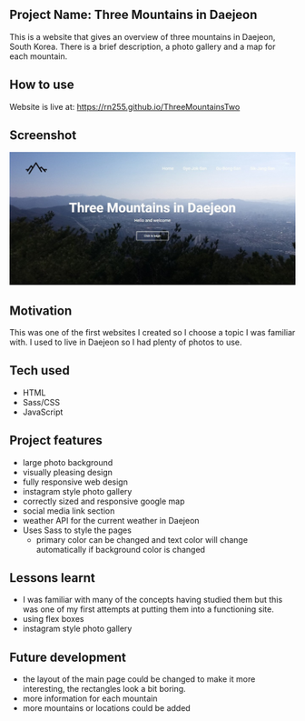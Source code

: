 ## Project Name: Three Mountains in Daejeon
This is a website that gives an overview of three mountains in Daejeon, South Korea. There is a brief description, a photo gallery and a map for each mountain.


## How to use
Website is live at: https://rn255.github.io/ThreeMountainsTwo

## Screenshot
![Three Mountains Screenshot](https://github.com/RN255/ThreeMountainsTwo/blob/main/images/threeMountainsScreenshot.jpg)

## Motivation
This was one of the first websites I created so I choose a topic I was familiar with. I used to live in Daejeon so I had plenty of photos to use.

## Tech used
- HTML
- Sass/CSS
- JavaScript

## Project features
- large photo background
- visually pleasing design
- fully responsive web design
- instagram style photo gallery
- correctly sized and responsive google map
- social media link section
- weather API for the current weather in Daejeon
- Uses Sass to style the pages 
    - primary color can be changed and text color will change automatically if background color is changed

## Lessons learnt
- I was familiar with many of the concepts having studied them but this was one of my first attempts at putting them into a functioning site.
- using flex boxes
- instagram style photo gallery

## Future development
- the layout of the main page could be changed to make it more interesting, the rectangles look a bit boring.
- more information for each mountain
- more mountains or locations could be added
